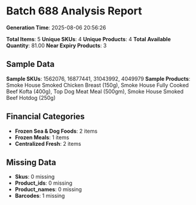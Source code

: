 # Batch 688 Analysis Report

**Generation Time**: 2025-08-06 20:56:26

**Total Items**: 5
**Unique SKUs**: 4
**Unique Products**: 4
**Total Available Quantity**: 81.00
**Near Expiry Products**: 3

## Sample Data
**Sample SKUs**: 1562076, 16877441, 31043992, 4049979
**Sample Products**: Smoke House Smoked Chicken Breast (150g), Smoke House Fully Cooked Beef Kofta (400g), Top Dog Meat Meal (500gm), Smoke House Smoked Beef Hotdog (250g)

## Financial Categories
- **Frozen Sea & Dog Foods**: 2 items
- **Frozen Meals**: 1 items
- **Centralized Fresh**: 2 items

## Missing Data
- **Skus**: 0 missing
- **Product_ids**: 0 missing
- **Product_names**: 0 missing
- **Barcodes**: 1 missing
